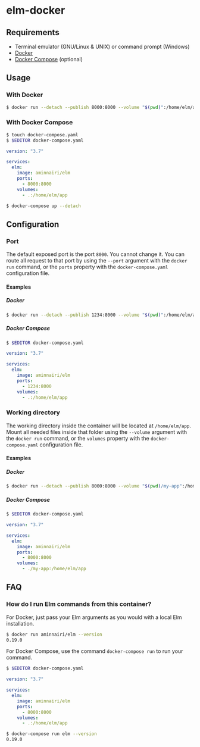 # elm-docker

## Requirements

- Terminal emulator (GNU/Linux & UNIX) or command prompt (Windows)
- [Docker](https://www.docker.com/)
- [Docker Compose](https://docs.docker.com/compose/) (optional)

## Usage

### With Docker

```bash
$ docker run --detach --publish 8000:8000 --volume "$(pwd)":/home/elm/app aminnairi/elm
```

### With Docker Compose

```bash
$ touch docker-compose.yaml
$ $EDITOR docker-compose.yaml
```

```yaml
version: "3.7"

services:
  elm:
    image: aminnairi/elm
    ports:
      - 8000:8000
    volumes:
      - .:/home/elm/app
```

```bash
$ docker-compose up --detach
```

## Configuration

### Port

The default exposed port is the port `8000`. You cannot change it. You can route all request to that port by using the `--port` argument with the `docker run` command, or the `ports` property with the `docker-compose.yaml` configuration file.

#### Examples

##### Docker

```bash
$ docker run --detach --publish 1234:8000 --volume "$(pwd)":/home/elm/app aminnairi/elm
```

##### Docker Compose

```bash
$ $EDITOR docker-compose.yaml
```

```yaml
version: "3.7"

services:
  elm:
    image: aminnairi/elm
    ports:
      - 1234:8000
    volumes:
      - .:/home/elm/app
```

### Working directory

The working directory inside the container will be located at `/home/elm/app`. Mount all needed files inside that folder using the `--volume` argument with the `docker run` command, or the `volumes` property with the `docker-compose.yaml` configuration file.

#### Examples

##### Docker

```bash
$ docker run --detach --publish 8000:8000 --volume "$(pwd)/my-app":/home/elm/app aminnairi/elm
```

##### Docker Compose

```bash
$ $EDITOR docker-compose.yaml
```

```yaml
version: "3.7"

services:
  elm:
    image: aminnairi/elm
    ports:
      - 8000:8000
    volumes:
      - ./my-app:/home/elm/app
```

## FAQ

### How do I run Elm commands from this container?

For Docker, just pass your Elm arguments as you would with a local Elm installation.

```bash
$ docker run aminnairi/elm --version
0.19.0
```

For Docker Compose, use the command `docker-compose run` to run your command.

```bash
$ $EDITOR docker-compose.yaml
```

```yaml
version: "3.7"

services:
  elm:
    image: aminnairi/elm
    ports:
      - 8000:8000
    volumes:
      - .:/home/elm/app
```

```bash
$ docker-compose run elm --version
0.19.0
```
